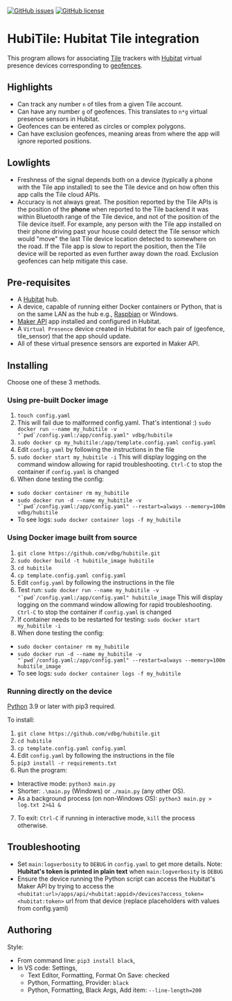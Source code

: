 [![GitHub issues](https://img.shields.io/github/issues/vdbg/hubitile.svg)](https://github.com/vdbg/hubitile/issues)
[![GitHub license](https://img.shields.io/badge/license-MIT-blue.svg)](https://raw.githubusercontent.com/vdbg/hubitile/main/LICENSE)

# HubiTile: Hubitat Tile integration

This program allows for associating [Tile](http://www.tile.com/) trackers with [Hubitat](https://hubitat.com/)
virtual presence devices corresponding to [geofences](https://en.wikipedia.org/wiki/Geo-fence).

## Highlights

* Can track any number `n` of tiles from a given Tile account.
* Can have any number `g` of geofences. This translates to `n*g` virtual presence sensors in Hubitat.
* Geofences can be entered as circles or complex polygons.
* Can have exclusion geofences, meaning areas from where the app will ignore reported positions.

## Lowlights

* Freshness of the signal depends both on a device (typically a phone with the Tile app installed) to see the Tile device and on how often this app calls the Tile cloud APIs.
* Accuracy is not always great. The position reported by the Tile APIs is the position of the **phone** when reported to the Tile backend it was within Bluetooth range of the Tile device, and not of the position of the Tile device itself. For example, any person with the Tile app installed on their phone driving past your house could detect the Tile sensor which would "move" the last Tile device location detected to somewhere on the road. If the Tile app is slow to report the position, then the Tile device will be reported as even further away down the road.
Exclusion geofences can help mitigate this case.

## Pre-requisites

* A [Hubitat](https://hubitat.com/) hub.
* A device, capable of running either Docker containers or Python, that is on the same LAN as the hub e.g., [Raspbian](https://www.raspbian.org/) or Windows.
* [Maker API](https://docs.hubitat.com/index.php?title=Maker_API) app installed and configured in Hubitat.
* A `Virtual Presence` device created in Hubitat for each pair of (geofence, tile_sensor) that the app should update.
* All of these virtual presence sensors are exported in Maker API.

## Installing

Choose one of these 3 methods.

### Using pre-built Docker image

1. `touch config.yaml`
2. This will fail due to malformed config.yaml. That's intentional :)
   ``sudo docker run --name my_hubitile -v "`pwd`/config.yaml:/app/config.yaml" vdbg/hubitile``
3. `sudo docker cp my_hubitile:/app/template.config.yaml config.yaml`
4. Edit `config.yaml` by following the instructions in the file
5. `sudo docker start my_hubitile -i`
  This will display logging on the command window allowing for rapid troubleshooting. `Ctrl-C` to stop the container if `config.yaml` is changed
7. When done testing the config:
  * `sudo docker container rm my_hubitile`
  * ``sudo docker run -d --name my_hubitile -v "`pwd`/config.yaml:/app/config.yaml" --restart=always --memory=100m vdbg/hubitile``
  * To see logs: `sudo docker container logs -f my_hubitile`

### Using Docker image built from source

1. `git clone https://github.com/vdbg/hubitile.git`
2. `sudo docker build -t hubitile_image hubitile`
3. `cd hubitile`
4. `cp template.config.yaml config.yaml`
5. Edit `config.yaml` by following the instructions in the file
6. Test run: ``sudo docker run --name my_hubitile -v "`pwd`/config.yaml:/app/config.yaml" hubitile_image``
   This will display logging on the command window allowing for rapid troubleshooting. `Ctrl-C` to stop the container if `config.yaml` is changed
7. If container needs to be restarted for testing: `sudo docker start my_hubitile -i`
8. When done testing the config:
  * `sudo docker container rm my_hubitile`
  * ``sudo docker run -d --name my_hubitile -v "`pwd`/config.yaml:/app/config.yaml" --restart=always --memory=100m hubitile_image``
  * To see logs: `sudo docker container logs -f my_hubitile`

### Running directly on the device

[Python](https://www.python.org/) 3.9 or later with pip3 required.

To install:

1. `git clone https://github.com/vdbg/hubitile.git`
2. `cd hubitile`
3. `cp template.config.yaml config.yaml`
4. Edit `config.yaml` by following the instructions in the file
5. `pip3 install -r requirements.txt`
6. Run the program:
  * Interactive mode: `python3 main.py`
  * Shorter: `.\main.py` (Windows) or `./main.py` (any other OS).
  * As a background process (on non-Windows OS): `python3 main.py > log.txt 2>&1 &`
7. To exit: `Ctrl-C` if running in interactive mode, `kill` the process otherwise.

## Troubleshooting

* Set `main:logverbosity` to `DEBUG` in `config.yaml` to get more details. Note: **Hubitat's token is printed in plain text** when `main:logverbosity` is `DEBUG`
* Ensure the device running the Python script can access the Hubitat's Maker API by trying to access the `<hubitat:url>/apps/api/<hubitat:appid>/devices?access_token=<hubitat:token>` url from that device (replace placeholders with values from config.yaml)

## Authoring

Style:

* From command line: `pip3 install black`,
* In VS code: Settings,
    * Text Editor, Formatting, Format On Save: checked
    * Python, Formatting, Provider: `black`
    * Python, Formatting, Black Args, Add item: `--line-length=200`
